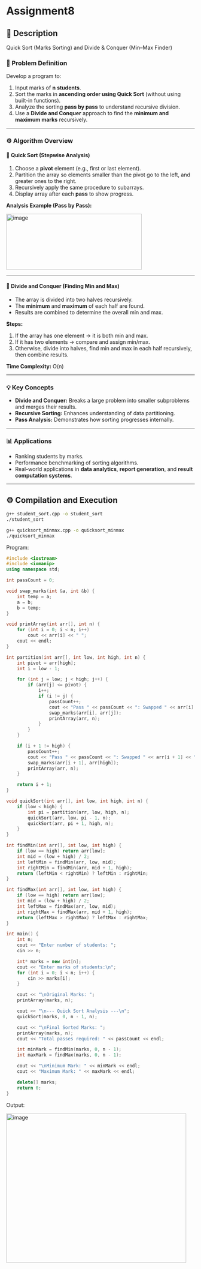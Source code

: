 # Assignment8

## 📘 Description
 Quick Sort (Marks Sorting) and Divide & Conquer (Min–Max Finder)

### 📖 Problem Definition
Develop a program to:
1. Input marks of **n students**.  
2. Sort the marks in **ascending order using Quick Sort** (without using built-in functions).  
3. Analyze the sorting **pass by pass** to understand recursive division.  
4. Use a **Divide and Conquer** approach to find the **minimum and maximum marks** recursively.

---

### ⚙️ Algorithm Overview

#### 🔸 Quick Sort (Stepwise Analysis)
1. Choose a **pivot** element (e.g., first or last element).  
2. Partition the array so elements smaller than the pivot go to the left, and greater ones to the right.  
3. Recursively apply the same procedure to subarrays.  
4. Display array after each **pass** to show progress.

**Analysis Example (Pass by Pass):**


<img width="362" height="149" alt="image" src="https://github.com/user-attachments/assets/895f68cd-e205-4610-a99d-6dfa92023555" />




---

#### 🔸 Divide and Conquer (Finding Min and Max)
- The array is divided into two halves recursively.  
- The **minimum** and **maximum** of each half are found.  
- Results are combined to determine the overall min and max.

**Steps:**
1. If the array has one element → it is both min and max.  
2. If it has two elements → compare and assign min/max.  
3. Otherwise, divide into halves, find min and max in each half recursively, then combine results.

**Time Complexity:** O(n)

---

### 💡 Key Concepts
- **Divide and Conquer:** Breaks a large problem into smaller subproblems and merges their results.  
- **Recursive Sorting:** Enhances understanding of data partitioning.  
- **Pass Analysis:** Demonstrates how sorting progresses internally.

---

### 📊 Applications
- Ranking students by marks.  
- Performance benchmarking of sorting algorithms.  
- Real-world applications in **data analytics**, **report generation**, and **result computation systems**.

---

## ⚙️ Compilation and Execution
```bash
g++ student_sort.cpp -o student_sort
./student_sort

g++ quicksort_minmax.cpp -o quicksort_minmax
./quicksort_minmax

```


Program:

```cpp
#include <iostream>
#include <iomanip>
using namespace std;

int passCount = 0;

void swap_marks(int &a, int &b) {
    int temp = a;
    a = b;
    b = temp;
}

void printArray(int arr[], int n) {
    for (int i = 0; i < n; i++)
        cout << arr[i] << " ";
    cout << endl;
}

int partition(int arr[], int low, int high, int n) {
    int pivot = arr[high];
    int i = low - 1;

    for (int j = low; j < high; j++) {
        if (arr[j] <= pivot) {
            i++;
            if (i != j) {
                passCount++;
                cout << "Pass " << passCount << ": Swapped " << arr[i] << " and " << arr[j] << " -> ";
                swap_marks(arr[i], arr[j]);
                printArray(arr, n);
            }
        }
    }

    if (i + 1 != high) {
        passCount++;
        cout << "Pass " << passCount << ": Swapped " << arr[i + 1] << " and " << arr[high] << " -> ";
        swap_marks(arr[i + 1], arr[high]);
        printArray(arr, n);
    }

    return i + 1;
}

void quickSort(int arr[], int low, int high, int n) {
    if (low < high) {
        int pi = partition(arr, low, high, n);
        quickSort(arr, low, pi - 1, n);
        quickSort(arr, pi + 1, high, n);
    }
}

int findMin(int arr[], int low, int high) {
    if (low == high) return arr[low];
    int mid = (low + high) / 2;
    int leftMin = findMin(arr, low, mid);
    int rightMin = findMin(arr, mid + 1, high);
    return (leftMin < rightMin) ? leftMin : rightMin;
}

int findMax(int arr[], int low, int high) {
    if (low == high) return arr[low];
    int mid = (low + high) / 2;
    int leftMax = findMax(arr, low, mid);
    int rightMax = findMax(arr, mid + 1, high);
    return (leftMax > rightMax) ? leftMax : rightMax;
}

int main() {
    int n;
    cout << "Enter number of students: ";
    cin >> n;

    int* marks = new int[n];
    cout << "Enter marks of students:\n";
    for (int i = 0; i < n; i++) {
        cin >> marks[i];
    }

    cout << "\nOriginal Marks: ";
    printArray(marks, n);

    cout << "\n--- Quick Sort Analysis ---\n";
    quickSort(marks, 0, n - 1, n);

    cout << "\nFinal Sorted Marks: ";
    printArray(marks, n);
    cout << "Total passes required: " << passCount << endl;

    int minMark = findMin(marks, 0, n - 1);
    int maxMark = findMax(marks, 0, n - 1);

    cout << "\nMinimum Mark: " << minMark << endl;
    cout << "Maximum Mark: " << maxMark << endl;

    delete[] marks;
    return 0;
}


```

Output:


<img width="481" height="398" alt="image" src="https://github.com/user-attachments/assets/69b5d3b0-57cf-4cb6-9a7e-5bd487804461" />

